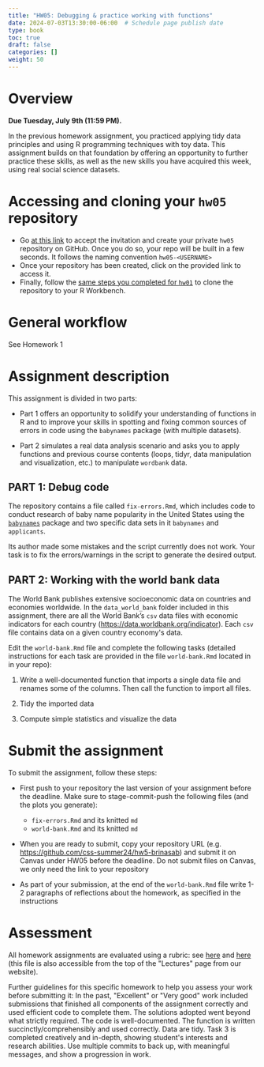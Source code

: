 ```yaml
---
title: "HW05: Debugging & practice working with functions"
date: 2024-07-03T13:30:00-06:00  # Schedule page publish date
type: book
toc: true
draft: false
categories: []
weight: 50
---
```




# Overview

**Due Tuesday, July 9th (11:59 PM).**

In the previous homework assignment, you practiced applying tidy data principles and using R programming techniques with toy data. This assignment builds on that foundation by offering an opportunity to further practice these skills, as well as the new skills you have acquired this week, using real social science datasets.


# Accessing and cloning your `hw05` repository

* Go [at this link](https://classroom.github.com/a/hgBx2KXX) to accept the invitation and create your private `hw05` repository on GitHub. Once you do so, your repo will be built in a few seconds. It follows the naming convention `hw05-<USERNAME>`
* Once your repository has been created, click on the provided link to access it. 
* Finally, follow the [same steps you completed for `hw01`](/homework/edit-readme/) to clone the repository to your R Workbench.


# General workflow

See Homework 1


# Assignment description

This assignment is divided in two parts:

* Part 1 offers an opportunity to solidify your understanding of functions in R and to improve your skills in spotting and fixing common sources of errors in code using the `babynames` package (with multiple datasets). 

* Part 2 simulates a real data analysis scenario and asks you to apply functions and previous course contents (loops, tidyr, data manipulation and visualization, etc.) to manipulate `wordbank` data.


## PART 1: Debug code

The repository contains a file called `fix-errors.Rmd`, which includes code to conduct research of baby name popularity in the United States using the [`babynames`](http://hadley.github.io/babynames/) package and two specific data sets in it `babynames` and `applicants`. 

Its author made some mistakes and the script currently does not work. Your task is to fix the errors/warnings in the script to generate the desired output.


## PART 2: Working with the world bank data

The World Bank publishes extensive socioeconomic data on countries and economies worldwide. In the `data_world_bank` folder included in this assignment, there are all the World Bank’s `csv` data files with economic indicators for each country (https://data.worldbank.org/indicator). Each `csv` file contains data on a given country economy's data.

Edit the `world-bank.Rmd` file and complete the following tasks (detailed instructions for each task are provided in the file `world-bank.Rmd` located in in your repo):

1. Write a well-documented function that imports a single data file and renames some of the columns. Then call the function to import all files.

2. Tidy the imported data

3. Compute simple statistics and visualize the data

<!--
Once you have the data imported, write a brief report exploring and analyzing at least [two variables in the data](http://data.worldbank.org/indicator). Use a combination of descriptive statistics, tables, and figures, and present your results and analysis in a coherent and interpretable manner. The main point is that your report should not just be code and output from R - you also need to include your own written analysis. Submitting the report as an [Quarto document](http://rmarkdown.rstudio.com/) will make this much easier (and is in fact mandatory).
-->


# Submit the assignment

To submit the assignment, follow these steps:

* First push to your repository the last version of your assignment before the deadline. Make sure to stage-commit-push the following files (and the plots you generate):
    
    - `fix-errors.Rmd` and its knitted `md`
    - `world-bank.Rmd` and its knitted `md`

* When you are ready to submit, copy your repository URL (e.g. https://github.com/css-summer24/hw5-brinasab) and submit it on Canvas under HW05 before the deadline. Do not submit files on Canvas, we only need the link to your repository 

* As part of your submission, at the end of the `world-bank.Rmd` file write 1-2 paragraphs of reflections about the homework, as specified in the instructions

  
# Assessment

All homework assignments are evaluated using a rubric: see [here](/faq/homework-evaluations/) and [here](https://docs.google.com/spreadsheets/d/1h7_TmhUr5k7BGT3h-F4VJMUEEUtvvhqw/edit?usp=sharing&ouid=112534119211880791899&rtpof=true&sd=true) (this file is also accessible from the top of the "Lectures" page from our website).

Further guidelines for this specific homework to help you assess your work before submitting it:
In the past, "Excellent" or "Very good" work included submissions that finished all components of the assignment correctly and used efficient code to complete them. The solutions adopted went beyond what strictly required. The code is well-documented. The function is written succinctly/comprehensibly and used correctly. Data are tidy. Task 3 is completed creatively and in-depth, showing student's interests and research abilities. Use multiple commits to back up, with meaningful messages, and show a progression in work.

